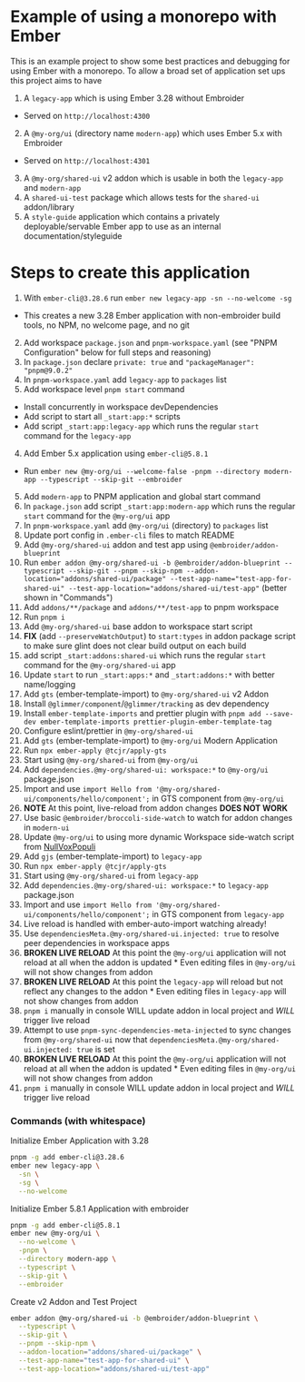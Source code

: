# Example of using a monorepo with Ember

This is an example project to show some best practices and debugging for using Ember with a monorepo.
To allow a broad set of application set ups this project aims to have

1. A `legacy-app` which is using Ember 3.28 without Embroider
  * Served on `http://localhost:4300`
2. A `@my-org/ui` (directory name `modern-app`) which uses Ember 5.x with Embroider
  * Served on `http://localhost:4301`
3. A `@my-org/shared-ui` v2 addon which is usable in both the `legacy-app` and `modern-app`
4. A `shared-ui-test` package which allows tests for the `shared-ui` addon/library
5. A `style-guide` application which contains a privately deployable/servable Ember app to use as an internal documentation/styleguide

# Steps to create this application

1. With `ember-cli@3.28.6` run `ember new legacy-app -sn --no-welcome -sg`
  * This creates a new 3.28 Ember application with non-embroider build tools, no NPM, no welcome page, and no git
2. Add workspace `package.json` and `pnpm-workspace.yaml` (see "PNPM Configuration" below for full steps and reasoning)
  1. In `package.json` declare `private: true` and `"packageManager": "pnpm@9.0.2"`
  2. In `pnpm-workspace.yaml` add `legacy-app` to `packages` list
3. Add workspace level `pnpm start` command
  * Install concurrently in workspace devDependencies
  * Add script to start all `_start:app:*` scripts
  * Add script `_start:app:legacy-app` which runs the regular `start` command for the `legacy-app`
4. Add Ember 5.x application using `ember-cli@5.8.1`
  * Run `ember new @my-org/ui --welcome-false -pnpm --directory modern-app --typescript --skip-git --embroider`
5. Add `modern-app` to PNPM application and global start command
  1. In `package.json` add script `_start:app:modern-app` which runs the regular `start` command for the `@my-org/ui` app
  2. In `pnpm-workspace.yaml` add `@my-org/ui` (directory) to `packages` list
  3. Update port config in `.ember-cli` files to match README
6. Add `@my-org/shared-ui` addon and test app using `@embroider/addon-blueprint`
  1. Run `ember addon @my-org/shared-ui -b @embroider/addon-blueprint --typescript --skip-git --pnpm --skip-npm --addon-location="addons/shared-ui/package" --test-app-name="test-app-for-shared-ui" --test-app-location="addons/shared-ui/test-app"` (better shown in "Commands")
  2. Add `addons/**/package` and `addons/**/test-app` to pnpm workspace
  3. Run `pnpm i`
7. Add `@my-org/shared-ui` base addon to workspace start script
  1. **FIX** (add `--preserveWatchOutput`) to `start:types` in addon package script to make sure glint does not clear build output on each build
  2. add script `_start:addons:shared-ui` which runs the regular `start` command for the `@my-org/shared-ui` app
  3. Update `start` to run `_start:apps:*` and `_start:addons:*` with better name/logging
8. Add `gts` (ember-template-import) to `@my-org/shared-ui` v2 Addon
  1. Install `@glimmer/component`/`@glimmer/tracking` as dev dependency
  2. Install `ember-template-imports` and prettier plugin with `pnpm add --save-dev ember-template-imports prettier-plugin-ember-template-tag`
  3. Configure eslint/prettier in `@my-org/shared-ui`
9. Add `gts` (ember-template-import) to `@my-org/ui` Modern Application
  1. Run `npx ember-apply @tcjr/apply-gts`
10. Start using `@my-org/shared-ui` from `@my-org/ui`
  1. Add `dependencies.@my-org/shared-ui: workspace:*` to `@my-org/ui` package.json
  2. Import and use `import Hello from '@my-org/shared-ui/components/hello/component';` in GTS component from `@my-org/ui`
  3. **NOTE** At this point, live-reload from addon changes **DOES NOT WORK**
11. Use basic `@embroider/broccoli-side-watch` to watch for addon changes in `modern-ui`
12. Update `@my-org/ui` to using more dynamic Workspace side-watch script from [NullVoxPopuli](https://github.com/embroider-build/embroider/issues/1892#issuecomment-2090856072)
13. Add `gjs` (ember-template-import) to `legacy-app`
  1. Run `npx ember-apply @tcjr/apply-gts`
10. Start using `@my-org/shared-ui` from `legacy-app`
  1. Add `dependencies.@my-org/shared-ui: workspace:*` to `legacy-app` package.json
  2. Import and use `import Hello from '@my-org/shared-ui/components/hello/component';` in GTS component from `legacy-app`
  3. Live reload is handled with ember-auto-import watching already!
11. Use `dependenciesMeta.@my-org/shared-ui.injected: true` to resolve peer dependencies in workspace apps
  1. **BROKEN LIVE RELOAD** At this point the `@my-org/ui` application will not reload at all when the addon is updated
    * Even editing files in `@my-org/ui` will not show changes from addon
  2. **BROKEN LIVE RELOAD** At this point the `legacy-app` will reload but not reflect any changes to the addon
    * Even editing files in `legacy-app` will not show changes from addon
  3. `pnpm i` manually in console WILL update addon in local project and *WILL* trigger live reload
12. Attempt to use `pnpm-sync-dependencies-meta-injected` to sync changes from `@my-org/shared-ui` now that `dependenciesMeta.@my-org/shared-ui.injected: true` is set
  1. **BROKEN LIVE RELOAD** At this point the `@my-org/ui` application will not reload at all when the addon is updated
    * Even editing files in `@my-org/ui` will not show changes from addon
  3. `pnpm i` manually in console WILL update addon in local project and *WILL* trigger live reload

### Commands (with whitespace)

Initialize Ember Application with 3.28

```sh
pnpm -g add ember-cli@3.28.6
ember new legacy-app \
  -sn \
  -sg \
  --no-welcome
```

Initialize Ember 5.8.1 Application with embroider

```sh
pnpm -g add ember-cli@5.8.1
ember new @my-org/ui \
  --no-welcome \
  -pnpm \
  --directory modern-app \
  --typescript \
  --skip-git \
  --embroider
```

Create v2 Addon and Test Project

```sh
ember addon @my-org/shared-ui -b @embroider/addon-blueprint \
  --typescript \
  --skip-git \
  --pnpm --skip-npm \
  --addon-location="addons/shared-ui/package" \
  --test-app-name="test-app-for-shared-ui" \
  --test-app-location="addons/shared-ui/test-app"
```
